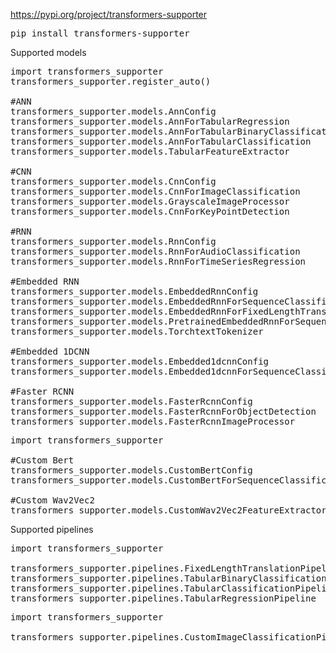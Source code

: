 https://pypi.org/project/transformers-supporter
<pre>
pip install transformers-supporter
</pre>

Supported models 

<pre>
import transformers_supporter
transformers_supporter.register_auto()
  
#ANN
transformers_supporter.models.AnnConfig
transformers_supporter.models.AnnForTabularRegression
transformers_supporter.models.AnnForTabularBinaryClassification
transformers_supporter.models.AnnForTabularClassification
transformers_supporter.models.TabularFeatureExtractor

#CNN
transformers_supporter.models.CnnConfig
transformers_supporter.models.CnnForImageClassification
transformers_supporter.models.GrayscaleImageProcessor
transformers_supporter.models.CnnForKeyPointDetection

#RNN
transformers_supporter.models.RnnConfig
transformers_supporter.models.RnnForAudioClassification
transformers_supporter.models.RnnForTimeSeriesRegression

#Embedded RNN
transformers_supporter.models.EmbeddedRnnConfig
transformers_supporter.models.EmbeddedRnnForSequenceClassification
transformers_supporter.models.EmbeddedRnnForFixedLengthTranslation
transformers_supporter.models.PretrainedEmbeddedRnnForSequenceClassification
transformers_supporter.models.TorchtextTokenizer

#Embedded 1DCNN
transformers_supporter.models.Embedded1dcnnConfig
transformers_supporter.models.Embedded1dcnnForSequenceClassification

#Faster RCNN
transformers_supporter.models.FasterRcnnConfig
transformers_supporter.models.FasterRcnnForObjectDetection
transformers_supporter.models.FasterRcnnImageProcessor
</pre>

<pre>
import transformers_supporter

#Custom Bert
transformers_supporter.models.CustomBertConfig
transformers_supporter.models.CustomBertForSequenceClassification

#Custom Wav2Vec2
transformers_supporter.models.CustomWav2Vec2FeatureExtractor
</pre>

Supported pipelines

<pre>
import transformers_supporter

transformers_supporter.pipelines.FixedLengthTranslationPipeline
transformers_supporter.pipelines.TabularBinaryClassificationPipeline
transformers_supporter.pipelines.TabularClassificationPipeline
transformers_supporter.pipelines.TabularRegressionPipeline
</pre>
<pre>
import transformers_supporter

transformers_supporter.pipelines.CustomImageClassificationPipeline
</pre>

